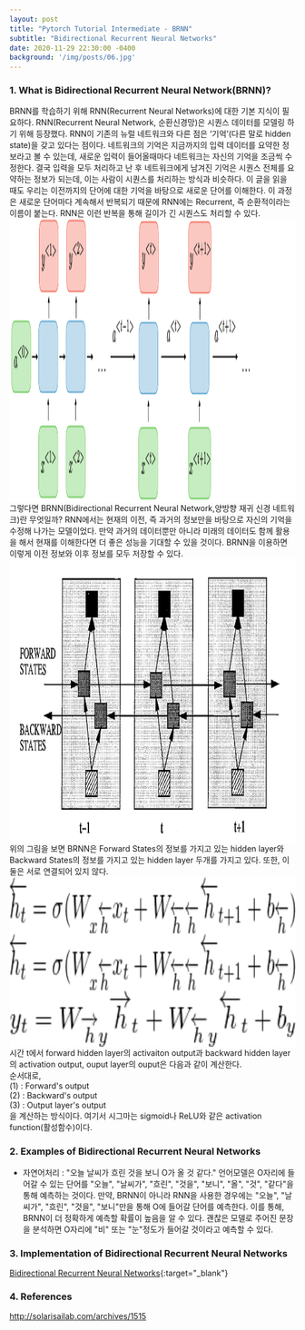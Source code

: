 ```yaml
---
layout: post
title: "Pytorch Tutorial Intermediate - BRNN"
subtitle: "Bidirectional Recurrent Neural Networks"
date: 2020-11-29 22:30:00 -0400
background: '/img/posts/06.jpg'
---
```


### 1. What is Bidirectional Recurrent Neural Network(BRNN)?  
BRNN를 학습하기 위해 RNN(Recurrent Neural Networks)에 대한 기본 지식이 필요하다. RNN(Recurrent Neural Network, 순환신경망)은 시퀀스 데이터를 모델링 하기 위해 등장했다. RNN이 기존의 뉴럴 네트워크와 다른 점은 ‘기억’(다른 말로 hidden state)을 갖고 있다는 점이다. 네트워크의 기억은 지금까지의 입력 데이터를 요약한 정보라고 볼 수 있는데, 새로운 입력이 들어올때마다 네트워크는 자신의 기억을 조금씩 수정한다. 결국 입력을 모두 처리하고 난 후 네트워크에게 남겨진 기억은 시퀀스 전체를 요약하는 정보가 되는데, 이는 사람이 시퀀스를 처리하는 방식과 비슷하다. 이 글을 읽을 때도 우리는 이전까지의 단어에 대한 기억을 바탕으로 새로운 단어를 이해한다. 이 과정은 새로운 단어마다 계속해서 반복되기 때문에 RNN에는 Recurrent, 즉 순환적이라는 이름이 붙는다. RNN은 이런 반복을 통해 길이가 긴 시퀀스도 처리할 수 있다.  
<img src="/img/BRNNs/RNN.png" width="700" height="500" align="left">   
그렇다면 BRNN(Bidirectional Recurrent Neural Network,양방향 재귀 신경 네트워크)란 무엇일까? RNN에서는 현재의 이전, 즉 과거의 정보만을 바탕으로 자신의 기억을 수정해 나가는 모델이었다. 만약 과거의 데이터뿐만 아니라 미래의 데이터도 함께 활용을 해서 현재를 이해한다면 더 좋은 성능을 기대할 수 있을 것이다. BRNN을 이용하면 이렇게 이전 정보와 이후 정보를 모두 저장할 수 있다.   
<img src="/img/BRNNs/BRNN_picture.png" width="700" height="500" align="left">     
위의 그림을 보면 BRNN은 Forward States의 정보를 가지고 있는 hidden layer와 Backward States의 정보를 가지고 있는 hidden layer 두개를 가지고 있다. 또한, 이 둘은 서로 연결되어 있지 않다.    
<img src="/img/BRNNs/BRNN_equation.png" width="900" height="100" align="left">     
<img src="/img/BRNNs/BRNN_equation_back.png" width="900" height="100" align="left">     
<img src="/img/BRNNs/BRNN_equation_output_layer.png" width="900" height="100" align="left">     
시간 t에서 forward hidden layer의 activaiton output과 backward hidden layer의 activation output, ouput layer의 ouput은 다음과 같이 계산한다.  
순서대로,  
(1) : Forward's output  
(2) : Backward's output  
(3) : Output layer's output   
을 계산하는 방식이다. 여기서 시그마는 sigmoid나 ReLU와 같은 activation function(활성함수)이다.  


### 2. Examples of Bidirectional Recurrent Neural Networks  
- 자연어처리 : "오늘 날씨가 흐린 것을 보니 O가 올 것 같다." 언어모델은 O자리에 들어갈 수 있는 단어를 "오늘", "날씨가", "흐린", "것을", "보니", "올", "것", "같다"을 통해 예측하는 것이다. 만약, BRNN이 아니라 RNN을 사용한 경우에는 "오늘", "날씨가", "흐린", "것을", "보니"만을 통해 O에 들어갈 단어를 예측한다. 이를 통해, BRNN이 더 정확하게 예측할 확률이 높음을 알 수 있다. 괜찮은 모델로 주어진 문장을 분석하면 O자리에 "비" 또는 "눈"정도가 들어갈 것이라고 예측할 수 있다.

### 3. Implementation of Bidirectional Recurrent Neural Networks  

[Bidirectional Recurrent Neural Networks](https://github.com/joqjoq966/pytorch-tutorial/tree/master/tutorials/02-intermediate/bidirectional_recurrent_neural_network){:target="_blank"}  


### 4. References  
http://solarisailab.com/archives/1515
